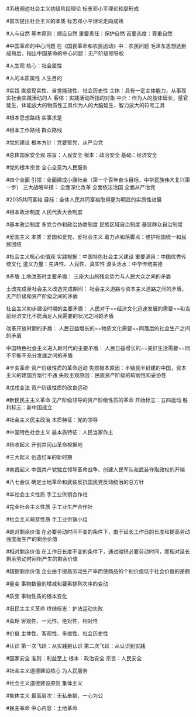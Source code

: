 #系统阐述社会主义初级阶段理论
标志邓小平理论轮廓形成

#首次提出社会主义的本质
标志邓小平理论走向成熟

#人与自然
基本原则：顺应自然
重要责任：保护自然
首要态度：尊重自然

#中国革命的中心问题
在《国民革命和农民运动》中：农民问题
毛泽东思想达到成熟后，指出中国革命的中心问题：无产阶级领导权

#人生观
核心：社会属性

#人的本质属性
人生目的

#实践
直接现实性、自觉能动性、社会历史性
主体：具有一定主体能力，从事现实社会实践活动的人
客体：实践活动所指的对象
中介：作为人的肢体延长，感官延生，体能放大的物质性工具作为人的大脑延生、智力放大的符号工具

#根本思想路线
实事求是

#根本工作路线
群众路线

#党的建设
根本方针：党要管党、从严治党

#总体国家安全观
宗旨：人民安全
根本：政治安全
基础：经济安全

#党的根本宗旨
全心全意为人民服务

#四个全面
引领：全面建成小康社会（第一个百年奋斗目标，中华民族伟大复兴第一步）
三大战略举措：
全面深化改革
全面依法治国
全面从严治党

#2035共同富裕
目标：全体人民共同富裕取得更为明显的实质性进展

#根本政治制度
人民代表大会制度

#基本政治制度
多党合作和政治协商制度
民族区域自治制度
基层群众自治制度

#爱国主义
本质：爱国和爱党、爱社会主义
着力点和落脚点：维护祖国统一和民族团结

#社会主义核心价值观
实践根据：中国特色社会主义建设
重要源泉：中国优秀传统文化
道义力量：先进性、人民性、真实性
源头活水：中华传统美德

#矛盾
土地改革时主要矛盾：
三座大山的残余势力与人民大众之间的矛盾

土改完成至社会主义改造完成期间：
社会主义道路与资本主义道路之间的矛盾，无产阶级和资产阶级之间的矛盾

社会主义初步建设时期的主要矛盾：
人民对于==经济文化迅速发展的需要==和当前经济文化不能满足人民需要的状况之间的矛盾

改革开放时期的矛盾：
人民日益增长的==物质文化需要==同落后的社会生产之间的矛盾

中国特色社会主义进入新时代的主要矛盾：
人民日益增长的==美好生活需要==同不平衡不充分发展之间的矛盾

#辛亥革命
资产阶级性质的革命运动
失败根本原因：半殖民半封建的中国，资本主义的建国方案行不通
失败主观原因：民族资产阶级的软弱性和妥协性

#戊戌变法
资产阶级性质的改良运动

#新民民主主义革命
无产阶级领导的资产阶级性质的革命
开始标志：五四运动
胜利标志：新中国成立

#社会主义民主政治
本质特征：党的领导

#中国特色社会主义
最本质特征：人民当家作主

#秋收起义 
开创井冈山革命根据地

#三大起义
创造红军的新时期 

#南昌起义
中国共产党独立领导革命战争、创建人民军队和武装夺取政权的开端

#八七会议 
确定土地革命和武装反抗国民党反动统治的总方针

#半社会主义性质
手工业供销合作社

#完全社会主义性质 
手工业生产合作社

#社会主义萌芽性质
手工业供销小组

#绝对剩余价值
在必要劳动时间不变的条件下，由于延长工作日的长度和提高劳动强度而生产的剩余价值

#相对剩余价值
在工作日长度不变的条件下，通过缩短必要劳动时间，而相对延长剩余劳动时间所产生的剩余价值

#超额剩余价值
企业由于提高劳动生产率而使商品的个别价值低于社会价值的差额

#量变
事物数量的增减和要素排列次序的变动

#质变
事物性质的根本变化

#旧民主主义革命
终结标志：护法运动失败

#真理
客观性、一元性、绝对性、相对性

#价值
主体性、客观性、多维性、社会历史性

#认识
第一次飞跃：从实践到认识
第二次飞跃：从认识到实践

#国家安全
准则：利益至上
根本：政治安全
宗旨：人民安全

#社会主义道德建设核心
为人民服务

#社会主义道德建设原则
集体主义

#集体主义 
最高层次：无私奉献、一心为公

#民主革命 
中心内容：土地革命

